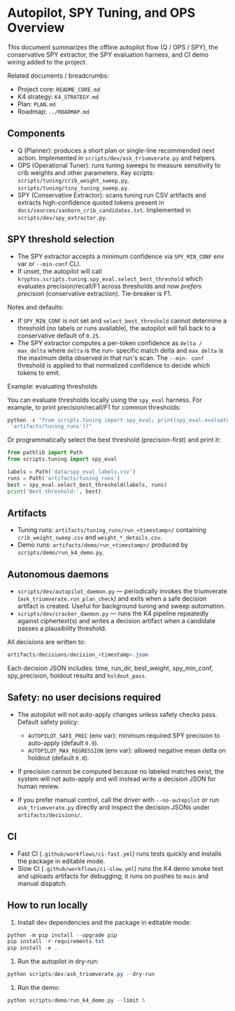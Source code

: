 # Autopilot, SPY Tuning, and OPS Overview

This document summarizes the offline autopilot flow (Q / OPS / SPY), the conservative SPY extractor,
the SPY evaluation harness, and CI demo wiring added to the project.

Related documents / breadcrumbs:

- Project core: `README_CORE.md`
- K4 strategy: `K4_STRATEGY.md`
- Plan: `PLAN.md`
- Roadmap: `../ROADMAP.md`

## Components

- Q (Planner): produces a short plan or single-line recommended next action. Implemented in
`scripts/dev/ask_triumverate.py` and helpers.
- OPS (Operational Tuner): runs tuning sweeps to measure sensitivity to crib weights and other
parameters. Key scripts: `scripts/tuning/crib_weight_sweep.py`,
`scripts/tuning/tiny_tuning_sweep.py`.
- SPY (Conservative Extractor): scans tuning run CSV artifacts and extracts high-confidence quoted
tokens present in `docs/sources/sanborn_crib_candidates.txt`. Implemented in
`scripts/dev/spy_extractor.py`.

## SPY threshold selection

- The SPY extractor accepts a minimum confidence via `SPY_MIN_CONF` env var or `--min-conf` CLI.
- If unset, the autopilot will call `kryptos.scripts.tuning.spy_eval.select_best_threshold` which
evaluates precision/recall/F1 across thresholds and now *prefers precision* (conservative
extraction). Tie-breaker is F1.

Notes and defaults:

- If `SPY_MIN_CONF` is not set and `select_best_threshold` cannot determine a threshold (no labels
or runs available), the autopilot will fall back to a conservative default of `0.25`.
- The SPY extractor computes a per-token confidence as `delta / max_delta` where `delta` is the run-
specific match delta and `max_delta` is the maximum delta observed in that run's scan. The `--min-
conf` threshold is applied to that normalized confidence to decide which tokens to emit.

Example: evaluating thresholds

You can evaluate thresholds locally using the `spy_eval` harness. For example, to print
precision/recall/F1 for common thresholds:

```powershell
python -c "from scripts.tuning import spy_eval; print(spy_eval.evaluate('data/spy_eval_labels.csv',
 'artifacts/tuning_runs'))"
```

Or programmatically select the best threshold (precision-first) and print it:

```python
from pathlib import Path
from scripts.tuning import spy_eval

labels = Path('data/spy_eval_labels.csv')
runs = Path('artifacts/tuning_runs')
best = spy_eval.select_best_threshold(labels, runs)
print('Best threshold:', best)
```

## Artifacts

- Tuning runs: `artifacts/tuning_runs/run_<timestamp>/` containing `crib_weight_sweep.csv` and
`weight_*_details.csv`.
- Demo runs: `artifacts/demo/run_<timestamp>/` produced by `scripts/demo/run_k4_demo.py`.

## Autonomous daemons

- `scripts/dev/autopilot_daemon.py` — periodically invokes the triumverate
(`ask_triumverate.run_plan_check`) and exits when a safe decision artifact is created. Useful for
background tuning and sweep automation.
- `scripts/dev/cracker_daemon.py` — runs the K4 pipeline repeatedly against ciphertext(s) and writes
a decision artifact when a candidate passes a plausibility threshold.

All decisions are written to:

```powershell
artifacts/decisions/decision_<timestamp>.json
```

Each decision JSON includes: time, run_dir, best_weight, spy_min_conf, spy_precision, holdout
results and `holdout_pass`.

## Safety: no user decisions required

- The autopilot will not auto-apply changes unless safety checks pass. Default safety policy:

  - `AUTOPILOT_SAFE_PREC` (env var): minimum required SPY precision to auto-apply (default `0.9`).
  - `AUTOPILOT_MAX_REGRESSION` (env var): allowed negative mean delta on holdout (default `0.0`).

- If precision cannot be computed because no labeled matches exist, the system will not auto-apply
and will instead write a decision JSON for human review.

- If you prefer manual control, call the driver with `--no-autopilot` or run `ask_triumverate.py`
directly and inspect the decision JSONs under `artifacts/decisions/`.

## CI

- Fast CI (`.github/workflows/ci-fast.yml`) runs tests quickly and installs the package in editable
mode.
- Slow CI (`.github/workflows/ci-slow.yml`) runs the K4 demo smoke test and uploads artifacts for
debugging; it runs on pushes to `main` and manual dispatch.

## How to run locally

1. Install dev dependencies and the package in editable mode:

```powershell
python -m pip install --upgrade pip
pip install -r requirements.txt
pip install -e .
```

1. Run the autopilot in dry-run:

```powershell
python scripts/dev/ask_triumverate.py --dry-run
```

1. Run the demo:

```powershell
python scripts/demo/run_k4_demo.py --limit 5
```
